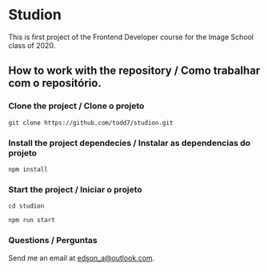 # Studion

This is first project of the Frontend Developer course for the Image School class of 2020.

## How to work with the repository / Como trabalhar com o repositório.

### Clone the project / Clone o projeto


```
git clone https://github.com/todd7/studion.git
```

### Install the project dependecies / Instalar as dependencias do projeto

```
npm install
```

### Start the project / Iniciar o projeto

```
cd studion

npm run start
```

### Questions / Perguntas

Send me an email at [edson_a@outlook.com](mailto:edson_a@outlook.com).
